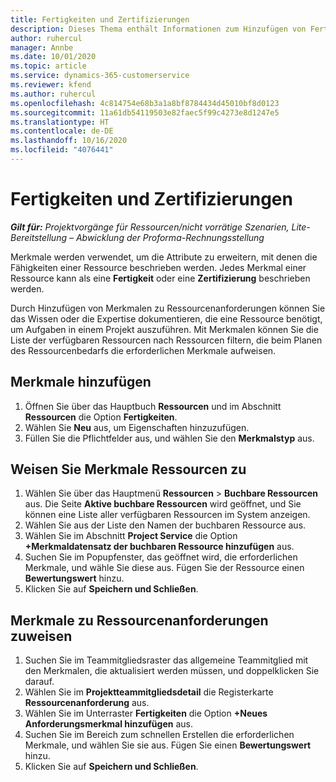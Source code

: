 ```yaml
---
title: Fertigkeiten und Zertifizierungen
description: Dieses Thema enthält Informationen zum Hinzufügen von Fertigkeiten und Zertifizierungsmerkmalen zu Ressourcen.
author: ruhercul
manager: Annbe
ms.date: 10/01/2020
ms.topic: article
ms.service: dynamics-365-customerservice
ms.reviewer: kfend
ms.author: ruhercul
ms.openlocfilehash: 4c814754e68b3a1a8bf8784434d45010bf8d0123
ms.sourcegitcommit: 11a61db54119503e82faec5f99c4273e8d1247e5
ms.translationtype: HT
ms.contentlocale: de-DE
ms.lasthandoff: 10/16/2020
ms.locfileid: "4076441"
---
```

# <a name="skills-and-certifications"></a>Fertigkeiten und Zertifizierungen
_**Gilt für:** Projektvorgänge für Ressourcen/nicht vorrätige Szenarien, Lite-Bereitstellung – Abwicklung der Proforma-Rechnungsstellung_

Merkmale werden verwendet, um die Attribute zu erweitern, mit denen die Fähigkeiten einer Ressource beschrieben werden. Jedes Merkmal einer Ressource kann als eine **Fertigkeit** oder eine **Zertifizierung** beschrieben werden.

Durch Hinzufügen von Merkmalen zu Ressourcenanforderungen können Sie das Wissen oder die Expertise dokumentieren, die eine Ressource benötigt, um Aufgaben in einem Projekt auszuführen. Mit Merkmalen können Sie die Liste der verfügbaren Ressourcen nach Ressourcen filtern, die beim Planen des Ressourcenbedarfs die erforderlichen Merkmale aufweisen.

## <a name="add-characteristics"></a>Merkmale hinzufügen

1. Öffnen Sie über das Hauptbuch **Ressourcen** und im Abschnitt **Ressourcen** die Option **Fertigkeiten**.
2. Wählen Sie **Neu** aus, um Eigenschaften hinzuzufügen.
3. Füllen Sie die Pflichtfelder aus, und wählen Sie den **Merkmalstyp** aus.

## <a name="assign-characteristics-to-resources"></a>Weisen Sie Merkmale Ressourcen zu

1. Wählen Sie über das Hauptmenü **Ressourcen** > **Buchbare Ressourcen** aus. Die Seite **Aktive buchbare Ressourcen** wird geöffnet, und Sie können eine Liste aller verfügbaren Ressourcen im System anzeigen.
2. Wählen Sie aus der Liste den Namen der buchbaren Ressource aus.
3. Wählen Sie im Abschnitt **Project Service** die Option **+Merkmaldatensatz der buchbaren Ressource hinzufügen** aus.
4. Suchen Sie im Popupfenster, das geöffnet wird, die erforderlichen Merkmale, und wähle Sie diese aus. Fügen Sie der Ressource einen **Bewertungswert** hinzu.
5. Klicken Sie auf **Speichern und Schließen**.

## <a name="assign-characteristics-to-resource-requirements"></a>Merkmale zu Ressourcenanforderungen zuweisen

1. Suchen Sie im Teammitgliedsraster das allgemeine Teammitglied mit den Merkmalen, die aktualisiert werden müssen, und doppelklicken Sie darauf.
2. Wählen Sie im **Projektteammitgliedsdetail** die Registerkarte **Ressourcenanforderung** aus.
3. Wählen Sie im Unterraster **Fertigkeiten** die Option **+Neues Anforderungsmerkmal hinzufügen** aus.
4. Suchen Sie im Bereich zum schnellen Erstellen die erforderlichen Merkmale, und wählen Sie sie aus. Fügen Sie einen **Bewertungswert** hinzu.
5. Klicken Sie auf **Speichern und Schließen**.